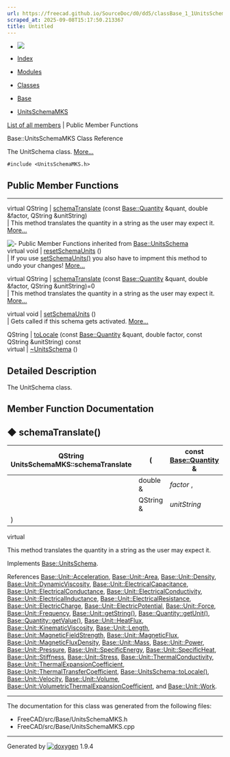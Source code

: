 ```yaml
---
url: https://freecad.github.io/SourceDoc/d0/dd5/classBase_1_1UnitsSchemaMKS.html
scraped_at: 2025-09-08T15:17:50.213367
title: Untitled
---
```


  * [ ![](https://www.freecad.org/svg/logo-freecad.svg) ](https://freecadweb.org "FreeCAD")
  * [Index](../../index.html "Index")
  * [Modules](../../modules.html "Modules list")
  * [Classes](../../annotated.html "Annotated list")

  * [Base](../../db/d07/namespaceBase.html)
  * [UnitsSchemaMKS](../../d0/dd5/classBase_1_1UnitsSchemaMKS.html)

[List of all members](../../da/d3c/classBase_1_1UnitsSchemaMKS-members.html) | Public Member Functions

Base::UnitsSchemaMKS Class Reference

The UnitSchema class.
[More...](../../d0/dd5/classBase_1_1UnitsSchemaMKS.html#details)

`#include <UnitsSchemaMKS.h>`

##  Public Member Functions  
  
---  
virtual QString | [schemaTranslate](../../d0/dd5/classBase_1_1UnitsSchemaMKS.html#a97e76321d16eb1a817d24df99e23c7e2) (const [Base::Quantity](../../d8/d18/classBase_1_1Quantity.html) &quant, double &factor, QString &unitString)  
| This method translates the quantity in a string as the user may expect it.
[More...](../../d0/dd5/classBase_1_1UnitsSchemaMKS.html#a97e76321d16eb1a817d24df99e23c7e2)  
  
![-](../../closed.png) Public Member Functions inherited from
[Base::UnitsSchema](../../d9/dc7/classBase_1_1UnitsSchema.html)  
virtual void | [resetSchemaUnits](../../d9/dc7/classBase_1_1UnitsSchema.html#a35f563d52fd70672d5a0573387fce90a) ()  
| If you use
[setSchemaUnits()](../../d9/dc7/classBase_1_1UnitsSchema.html#aabcec42ea804cfdde39daf5ee817c8d6
"Gets called if this schema gets activated.") you also have to impment this
method to undo your changes!
[More...](../../d9/dc7/classBase_1_1UnitsSchema.html#a35f563d52fd70672d5a0573387fce90a)  
  
virtual QString | [schemaTranslate](../../d9/dc7/classBase_1_1UnitsSchema.html#a8ff374bff7ebc4f654ed3978080052d7) (const [Base::Quantity](../../d8/d18/classBase_1_1Quantity.html) &quant, double &factor, QString &unitString)=0  
| This method translates the quantity in a string as the user may expect it.
[More...](../../d9/dc7/classBase_1_1UnitsSchema.html#a8ff374bff7ebc4f654ed3978080052d7)  
  
virtual void | [setSchemaUnits](../../d9/dc7/classBase_1_1UnitsSchema.html#aabcec42ea804cfdde39daf5ee817c8d6) ()  
| Gets called if this schema gets activated.
[More...](../../d9/dc7/classBase_1_1UnitsSchema.html#aabcec42ea804cfdde39daf5ee817c8d6)  
  
QString | [toLocale](../../d9/dc7/classBase_1_1UnitsSchema.html#aacde4020d5617f0e65769350940f0a44) (const [Base::Quantity](../../d8/d18/classBase_1_1Quantity.html) &quant, double factor, const QString &unitString) const  
virtual | [~UnitsSchema](../../d9/dc7/classBase_1_1UnitsSchema.html#a9ce6e264f497d11e3fdc467a228cafed) ()  
  
## Detailed Description

The UnitSchema class.

## Member Function Documentation

## ◆ schemaTranslate()

| QString UnitsSchemaMKS::schemaTranslate  | ( | const [Base::Quantity](../../d8/d18/classBase_1_1Quantity.html) & | _quant_ ,   
---|---|---|---  
|  | double & | _factor_ ,   
|  | QString & | _unitString_  
| ) | |   
virtual  
  
This method translates the quantity in a string as the user may expect it.

Implements
[Base::UnitsSchema](../../d9/dc7/classBase_1_1UnitsSchema.html#a8ff374bff7ebc4f654ed3978080052d7).

References
[Base::Unit::Acceleration](../../d2/d37/classBase_1_1Unit.html#ad982b0bf22eca89df35f10143c001d8a),
[Base::Unit::Area](../../d2/d37/classBase_1_1Unit.html#ab3d42609406d023f6818a88433f685c4),
[Base::Unit::Density](../../d2/d37/classBase_1_1Unit.html#ab892acba15d70afcb6f1750f5d43c872),
[Base::Unit::DynamicViscosity](../../d2/d37/classBase_1_1Unit.html#a58a99db29eda15c2e8078d57627c74a4),
[Base::Unit::ElectricalCapacitance](../../d2/d37/classBase_1_1Unit.html#ab6b968419a79de2df25c93d80245a301),
[Base::Unit::ElectricalConductance](../../d2/d37/classBase_1_1Unit.html#a6bf7a95ca4739d61dfd0a09c99ea0562),
[Base::Unit::ElectricalConductivity](../../d2/d37/classBase_1_1Unit.html#a4c3a665642892f0b37a2c36067816195),
[Base::Unit::ElectricalInductance](../../d2/d37/classBase_1_1Unit.html#a0b8ddf7c558b2ef2c48fcbc209d7b441),
[Base::Unit::ElectricalResistance](../../d2/d37/classBase_1_1Unit.html#a630e9d931f2bced410b5a31e16a32ce8),
[Base::Unit::ElectricCharge](../../d2/d37/classBase_1_1Unit.html#a4b45018a18e2998bf656373194da4b7f),
[Base::Unit::ElectricPotential](../../d2/d37/classBase_1_1Unit.html#a6ccd1a3bf9174cfa07613b3158c63845),
[Base::Unit::Force](../../d2/d37/classBase_1_1Unit.html#a310daf6b91125572541d4fad81832d42),
[Base::Unit::Frequency](../../d2/d37/classBase_1_1Unit.html#a7539ffede82a01fb8eedeb5a532a0d75),
[Base::Unit::getString()](../../d2/d37/classBase_1_1Unit.html#ae403a424663d4df4b4a4886093ed07d1),
[Base::Quantity::getUnit()](../../d8/d18/classBase_1_1Quantity.html#acf401f989cc46b7c864565e89113ede4),
[Base::Quantity::getValue()](../../d8/d18/classBase_1_1Quantity.html#a692b9e4043999d2c24737886639df7d0),
[Base::Unit::HeatFlux](../../d2/d37/classBase_1_1Unit.html#a7966aba69328a335f7821ff0a18fd116),
[Base::Unit::KinematicViscosity](../../d2/d37/classBase_1_1Unit.html#ab862d4dc1e0c4b573f1e85bb2f7509bc),
[Base::Unit::Length](../../d2/d37/classBase_1_1Unit.html#ae7af32a08ea9a0e1501571a2902c84bd),
[Base::Unit::MagneticFieldStrength](../../d2/d37/classBase_1_1Unit.html#aa5568a2eef26248858f8828b86185c36),
[Base::Unit::MagneticFlux](../../d2/d37/classBase_1_1Unit.html#a8109c4e89e27270a40a062f3ced30ee0),
[Base::Unit::MagneticFluxDensity](../../d2/d37/classBase_1_1Unit.html#a040d981e6addd904e5d34b03be6dee82),
[Base::Unit::Mass](../../d2/d37/classBase_1_1Unit.html#a0487599b7ddcb19c431b2e5522af173a),
[Base::Unit::Power](../../d2/d37/classBase_1_1Unit.html#a6136199d4b9d4233a1df216e84f72fe0),
[Base::Unit::Pressure](../../d2/d37/classBase_1_1Unit.html#ab0df485d964692e00f0b0006afb2068f),
[Base::Unit::SpecificEnergy](../../d2/d37/classBase_1_1Unit.html#aadff4085546b98c8766526c873c98bc7),
[Base::Unit::SpecificHeat](../../d2/d37/classBase_1_1Unit.html#ab81d44e306380c8e1dac197bcea5d71d),
[Base::Unit::Stiffness](../../d2/d37/classBase_1_1Unit.html#a76655c5122e0c7b016cdabd9d41785ee),
[Base::Unit::Stress](../../d2/d37/classBase_1_1Unit.html#a2f0238ae4983fe1a1e5bc639607f35e7),
[Base::Unit::ThermalConductivity](../../d2/d37/classBase_1_1Unit.html#a7e056814cbd902bdb02586b8950b54a4),
[Base::Unit::ThermalExpansionCoefficient](../../d2/d37/classBase_1_1Unit.html#a57b0f88cac2a96eccb99d55753d248a5),
[Base::Unit::ThermalTransferCoefficient](../../d2/d37/classBase_1_1Unit.html#a17131da1b00f1bdc0a85e685752ee24a),
[Base::UnitsSchema::toLocale()](../../d9/dc7/classBase_1_1UnitsSchema.html#aacde4020d5617f0e65769350940f0a44),
[Base::Unit::Velocity](../../d2/d37/classBase_1_1Unit.html#ac8f332f96770356aa6c6712a108b3410),
[Base::Unit::Volume](../../d2/d37/classBase_1_1Unit.html#a0384d7597ade62ef6c880f84918a672f),
[Base::Unit::VolumetricThermalExpansionCoefficient](../../d2/d37/classBase_1_1Unit.html#a579b2c39261f82d71ccf4835fa117208),
and
[Base::Unit::Work](../../d2/d37/classBase_1_1Unit.html#a3a3ef1053b57fe85182b8befe4cb1984).

* * *

The documentation for this class was generated from the following files:

  * FreeCAD/src/Base/UnitsSchemaMKS.h
  * FreeCAD/src/Base/UnitsSchemaMKS.cpp

* * *

Generated by
[![doxygen](../../doxygen.svg)](https://www.doxygen.org/index.html) 1.9.4

